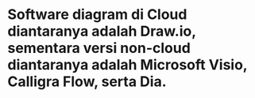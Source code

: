<h1>Software diagram di Cloud diantaranya adalah
	<a href:"https://draw.io">Draw.io</a>, sementara versi non-cloud diantaranya adalah Microsoft Visio, Calligra Flow, serta Dia.</h1>